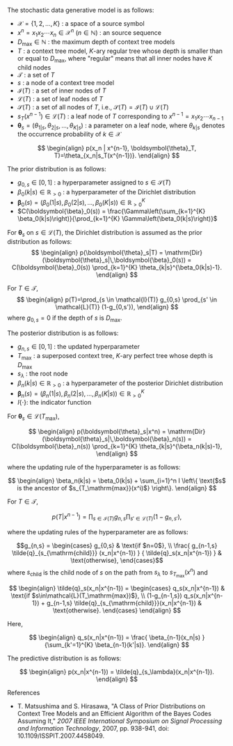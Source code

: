 <!--
Document Author
Koshi Shimada <shimada.koshi.re@gmail.com>
-->

The stochastic data generative model is as follows:

* $\mathcal{X}=\{1,2,\ldots,K\}$ : a space of a source symbol
* $x^n = x_1 x_2 \cdots x_n \in \mathcal{X}^n~(n\in\mathbb{N})$ : an source sequence
* $D_\mathrm{max} \in \mathbb{N}$ : the maximum depth of context tree models
* $T$ : a context tree model, $K$-ary regular tree whose depth is smaller than or equal to $D_\mathrm{max}$, where "regular" means that all inner nodes have $K$ child nodes
* $\mathcal{T}$ : a set of $T$
* $s$ : a node of a context tree model
* $\mathcal{I}(T)$ : a set of inner nodes of $T$
* $\mathcal{L}(T)$ : a set of leaf nodes of $T$
* $\mathcal{S}(T)$ : a set of all nodes of $T$, i.e., $\mathcal{S}(T) = \mathcal{I}(T) \cup \mathcal{L}(T)$
* $s_T(x^{n-1}) \in \mathcal{L}(T)$ : a leaf node of $T$ corresponding to $x^{n-1} = x_1 x_2\cdots x_{n-1}$
* $\boldsymbol{\theta}_s = (\theta_{1|s}, \theta_{2|s}, \ldots, \theta_{K|s})$ : a parameter on a leaf node, where $\theta_{k|s}$ denotes the occurrence probability of $k\in\mathcal{X}$

$$
\begin{align}
    p(x_n | x^{n-1}, \boldsymbol{\theta}_T, T)=\theta_{x_n|s_T(x^{n-1})}.
\end{align}
$$

The prior distribution is as follows:

* $g_{0,s} \in [0,1]$ : a hyperparameter assigned to $s \in \mathcal{S}(T)$
* $\beta_0(k|s) \in\mathbb{R}_{>0}$ : a hyperparameter of the Dirichlet distribution
* $\boldsymbol{\beta}_0(s) = (\beta_0(1|s), \beta_0(2|s), \ldots, \beta_0(K|s)) \in\mathbb{R}^{K}_{>0}$
* $C(\boldsymbol{\beta}_0(s)) = \frac{\Gamma\left(\sum_{k=1}^{K} \beta_0(k|s)\right)}{\prod_{k=1}^{K} \Gamma\left(\beta_0(k|s)\right)}$

For $\boldsymbol{\theta}_s$ on $s\in\mathcal{L}(T)$, the Dirichlet distribution is assumed as the prior distribution as follows:
$$
\begin{align}
    p(\boldsymbol{\theta}_s|T) = \mathrm{Dir}(\boldsymbol{\theta}_s|\,\boldsymbol{\beta}_0(s)) = C(\boldsymbol{\beta}_0(s)) \prod_{k=1}^{K} \theta_{k|s}^{\beta_0(k|s)-1}.
\end{align}
$$

For $T \in \mathcal{T}$,
$$
\begin{align}
    p(T)=\prod_{s \in \mathcal{I}(T)} g_{0,s} \prod_{s' \in \mathcal{L}(T)} (1-g_{0,s'}),
\end{align}
$$
where $g_{0,s}=0$ if the depth of $s$ is $D_\mathrm{max}$.

The posterior distribution is as follows:

* $g_{n,s} \in [0,1]$ : the updated hyperparameter
* $T_\mathrm{max}$ : a superposed context tree, $K$-ary perfect tree whose depth is $D_\mathrm{max}$
* $s_\lambda$ : the root node
* $\beta_n(k|s) \in\mathbb{R}_{>0}$ : a hyperparameter of the posterior Dirichlet distribution
* $\boldsymbol{\beta}_n(s) = (\beta_n(1|s), \beta_n(2|s), \ldots, \beta_n(K|s)) \in\mathbb{R}^{K}_{>0}$
* $I \{ \cdot \}$: the indicator function

For $\boldsymbol{\theta}_s \in\mathcal{L}(T_\mathrm{max})$,

$$
\begin{align}
    p(\boldsymbol{\theta}_s|x^n) = \mathrm{Dir}(\boldsymbol{\theta}_s|\,\boldsymbol{\beta}_n(s)) = C(\boldsymbol{\beta}_n(s)) \prod_{k=1}^{K} \theta_{k|s}^{\beta_n(k|s)-1},
\end{align}
$$

where the updating rule of the hyperparameter is as follows:

$$
\begin{align}
    \beta_n(k|s) = \beta_0(k|s) + \sum_{i=1}^n I \left\{ \text{$s$ is the ancestor of $s_{T_\mathrm{max}}(x^i)$} \right\}.
\end{align}
$$

For $T \in \mathcal{T}$,

$$p(T|x^{n-1})=\prod_{s \in \mathcal{I}(T)} g_{n,s} \prod_{s' \in \mathcal{L}(T)} (1-g_{n,s'}),$$

where the updating rules of the hyperparameter are as follows:

$$g_{n,s} =
\begin{cases}
    g_{0,s} & \text{if $n=0$}, \\
    \frac{ g_{n-1,s} \tilde{q}_{s_{\mathrm{child}}} (x_n|x^{n-1}) }
    { \tilde{q}_s(x_n|x^{n-1}) } & \text{otherwise},
\end{cases}$$
where $s_{\mathrm{child}}$ is the child node of $s$ on the path from $s_\lambda$ to $s_{T_\mathrm{max}}(x^n)$ and

$$
\begin{align}
    \tilde{q}_s(x_n|x^{n-1}) =
    \begin{cases}
        q_s(x_n|x^{n-1}) & \text{if $s\in\mathcal{L}(T_\mathrm{max})$}, \\
        (1-g_{n-1,s}) q_s(x_n|x^{n-1}) + g_{n-1,s} \tilde{q}_{s_{\mathrm{child}}}(x_n|x^{n-1}) & \text{otherwise}.
    \end{cases}
\end{align}
$$

Here,

$$
\begin{align}
    q_s(x_n|x^{n-1}) = \frac{ \beta_{n-1}(x_n|s) }
    {\sum_{k'=1}^{K} \beta_{n-1}(k'|s)}.
\end{align}
$$

The predictive distribution is as follows:

$$
\begin{align}
p(x_n|x^{n-1}) = \tilde{q}_{s_\lambda}(x_n|x^{n-1}).
\end{align}
$$

References

* T. Matsushima and S. Hirasawa, "A Class of Prior Distributions on Context Tree Models and an Efficient Algorithm of the Bayes Codes Assuming It," *2007 IEEE International Symposium on Signal Processing and Information Technology*, 2007, pp. 938-941, doi: 10.1109/ISSPIT.2007.4458049.
